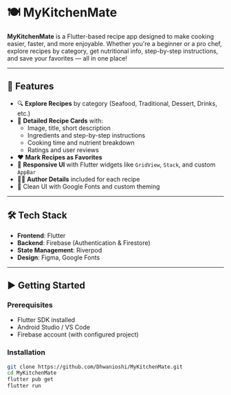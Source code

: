 # 🍽️ MyKitchenMate

**MyKitchenMate** is a Flutter-based recipe app designed to make cooking easier, faster, and more enjoyable. Whether you're a beginner or a pro chef, explore recipes by category, get nutritional info, step-by-step instructions, and save your favorites — all in one place!

---

## 🚀 Features

- 🔍 **Explore Recipes** by category (Seafood, Traditional, Dessert, Drinks, etc.)
- 🧾 **Detailed Recipe Cards** with:
  - Image, title, short description
  - Ingredients and step-by-step instructions
  - Cooking time and nutrient breakdown
  - Ratings and user reviews
- ❤️ **Mark Recipes as Favorites**
- 📱 **Responsive UI** with Flutter widgets like `GridView`, `Stack`, and custom `AppBar`
- 🧑‍🍳 **Author Details** included for each recipe
- 🎨 Clean UI with Google Fonts and custom theming

---


## 🛠️ Tech Stack

- **Frontend**: Flutter
- **Backend**: Firebase (Authentication & Firestore)
- **State Management**: Riverpod
- **Design**: Figma, Google Fonts

---

## ▶️ Getting Started

### Prerequisites

- Flutter SDK installed
- Android Studio / VS Code
- Firebase account (with configured project)

### Installation

```bash
git clone https://github.com/Dhwanioshi/MyKitchenMate.git
cd MyKitchenMate
flutter pub get
flutter run

